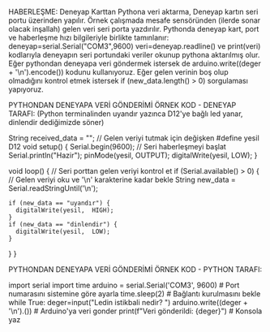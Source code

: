 HABERLEŞME:
  Deneyap Karttan Pythona veri aktarma, Deneyap kartın seri portu üzerinden yapılır. 
  Örnek çalışmada mesafe sensöründen (ilerde sonar olacak inşallah) gelen veri seri porta yazdırılır. 
  Pythonda deneyap kart, port ve haberleşme hızı bilgileriyle birlikte tamınlanır: deneyap=serial.Serial("COM3",9600) 
  veri=deneyap.readline() ve print(veri) kodlarıyla deneyapın seri portundaki veriler okunup pythona aktarılmış olur.
  Eğer pythondan deneyapa veri göndermek istersek de arduino.write((deger + '\n').encode()) kodunu kullanıyoruz.
  Eğer gelen verinin boş olup olmadığını kontrol etmek istersek if (new_data.length() > 0) sorgulaması yapıyoruz.

PYTHONDAN DENEYAPA VERİ GÖNDERİMİ ÖRNEK KOD - DENEYAP TARAFI:
(Python terminalinden uyandır yazınca D12'ye bağlı led yanar, dinlendir dediğimizde söner)

String received_data = "";  // Gelen veriyi tutmak için değişken
#define yesil D12
void setup() {
  Serial.begin(9600);  // Seri haberleşmeyi başlat
  Serial.println("Hazir");
  pinMode(yesil,  OUTPUT);
  digitalWrite(yesil,  LOW);
}

void loop() {
  // Seri porttan gelen veriyi kontrol et
  if (Serial.available() > 0) {
    // Gelen veriyi oku ve '\n' karakterine kadar bekle
    String new_data = Serial.readStringUntil('\n');

    if (new_data == "uyandır") {
      digitalWrite(yesil,  HIGH);
    }
    if (new_data == "dinlendir") {
      digitalWrite(yesil,  LOW);
    }
  }
}


PYTHONDAN DENEYAPA VERİ GÖNDERİMİ ÖRNEK KOD - PYTHON TARAFI:

import serial
import time
arduino = serial.Serial('COM3', 9600)  # Port numarasını sistemine göre ayarla
time.sleep(2)  # Bağlantı kurulmasını bekle
while True:
    deger=input("Ledin istikbali nedir? ")
    arduino.write((deger + '\n').())  # Arduino'ya veri gonder
    print(f"Veri gönderildi: {deger}")  # Konsola yaz
